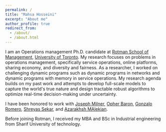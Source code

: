 ```yaml
---
permalink: /
title: "Mahsa Hosseini"
excerpt: "About me"
author_profile: true
redirect_from: 
  - /about/
  - /about.html
---
```


I am an Operations management Ph.D. candidate at [Rotman School of Management](https://www.rotman.utoronto.ca/), [University of Toronto](https://www.utoronto.ca/). My research focuses on problems in operations management, specifically service operations, online platforms, sharing economy, and diversity and fairness. As a researcher, I worked on challenging dynamic programs such as dynamic programs in networks and dynamic programs with memory in service operations. My research agenda builds on my past work and attempts to develop full-scale models to capture the world's true nature and design tractable robust algorithms to optimize real-time decision-making under uncertainty.

I have been honored to work with [Joseph Milner](https://www.rotman.utoronto.ca/FacultyAndResearch/Faculty/FacultyBios/Milner), [Opher Baron](https://www.rotman.utoronto.ca/facultyandresearch/faculty/facultybios/baron), [Gonzalo Romero](https://www.rotman.utoronto.ca/FacultyAndResearch/Faculty/FacultyBios/Romero), [Shreyas Sekar](https://www.rotman.utoronto.ca/FacultyAndResearch/Faculty/FacultyBios/Sekar), and [Azarakhsh MAlekian](https://www.rotman.utoronto.ca/FacultyAndResearch/Faculty/FacultyBios/Malekian.aspx). 

Before joining Rotman, I received my MBA and BSc in Industrial engineering from Sharif University of technology. 